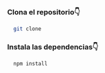 ### Clona el repositorio👇

```bash
  git clone

```

### Instala las dependencias👇

```bash
  npm install

```
